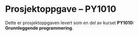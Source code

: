 # Prosjektoppgave – PY1010

Dette er prosjektoppgaven levert som en del av kurset **PY1010: Grunnleggende programmering**.




